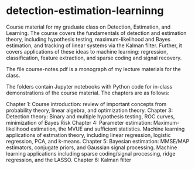 # detection-estimation-learninng

Course material for my graduate class on Detection, Estimation, and Learning. The course covers the fundamentals of detection and estimation theory, including hypothesis testing, maximum-likelihood and Bayes estimation, and tracking of linear systems via the Kalman filter. Further, it covers applications of these ideas to machine learning: regression, classification, feature extraction, and sparse coding and signal recovery.

The file course-notes.pdf is a monograph of my lecture materials for the class.

The folders contain Jupyter notebooks with Python code for in-class demonstrations of the course material. The chapters are as follows:

Chapter 1: Course introduction: review of important concepts from probability theory, linear algebra, and optimization theory.
Chapter 3: Detection theory: Binary and multiple hypothesis testing, ROC curves, minimization of Bayes Risk
Chapter 4: Parameter estimation: Maximum-likelihood estimation, the MVUE and sufficient statistics. Machine learning applications of estmation theory, including linear regression, logistic regression, PCA, and k-means.
Chapter 5: Bayesian estimation: MMSE/MAP estimators, conjugate priors, and Gaussian signal processing. Machine learning applications including sparse coding/signal processing, ridge regression, and the LASSO.
Chapter 6: Kalman filter
